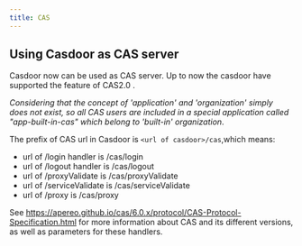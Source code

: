 ```yaml
---
title: CAS
---
```

## Using Casdoor as CAS server

Casdoor now can be used as CAS server. Up to now the casdoor have supported the feature of CAS2.0 .

*Considering that the concept of 'application' and 'organization' simply does not exist, so all CAS users are included in a special application called "app-built-in-cas" which belong to 'built-in' organization*.

The prefix of CAS url in Casdoor is `<url of casdoor>/cas`,which means:
- url of /login handler is /cas/login
- url of /logout handler is /cas/logout
- url of /proxyValidate is /cas/proxyValidate
- url of /serviceValidate is /cas/serviceValidate
- url of /proxy is /cas/proxy

See <https://apereo.github.io/cas/6.0.x/protocol/CAS-Protocol-Specification.html> for more information about CAS and its different versions, as well as parameters for these handlers.
